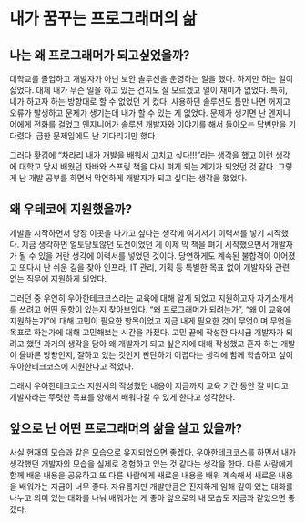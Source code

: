 # 내가 꿈꾸는 프로그래머의 삶

## 나는 왜 프로그래머가 되고싶었을까?

대학교를 졸업하고 개발자가 아닌 보안 솔루션을 운영하는 일을 했다. 하지만 하는 일이 싫었다. 대체 내가 무슨 일을 하고 있는 건지도 잘 모르겠고 일이 재미가 없었다. 특히, 내가 하고자 하는 방향대로 할 수 없었던 게 컸다. 사용하던 솔루션도 틈만 나면 꺼지고 오류가 발생하고 문제가 생기는데 내가 할 수 있는 게 없었다. 문제가 생기면 난 엔지니어에게 전화를 걸었고 엔지니어가 솔루션 개발자와 이야기를 해서 돌아오는 답변만을 기다렸다. 급한 문제임에도 난 기다리기만 했다.

그러다 홧김에 “차라리 내가 개발을 배워서 고치고 싶다!!!”라는 생각을 했고 이런 생각에 대학교 당시 배웠던 자바와 스프링 책을 다시 펴게 되는 계기가 되었던 것 같다. 그렇게 난 개발 공부를 하면서 막연하게 개발자가 되고 싶다는 생각을 했었다.

## 왜 우테코에 지원했을까?

개발을 시작하면서 당장 이곳을 나가고 싶다는 생각에 여기저기 이력서를 넣기 시작했다. 지금 생각하면 얼토당토않던 도전이었던 게 이제 막 책을 펴기 시작했으면서 개발자가 될 수 있을 거란 생각에 이력서를 넣었던 것이다. 당연하게도 계속된 불합격이 이어졌고 또다시 난 쉬운 길을 찾아 인프라, IT 관리, 기획 등 특별한 목표 없이 개발자와 관련 없는 직무에 지원하게 되었다.

그러던 중 우연히 우아한테크코스라는 교육에 대해 알게 되었고 지원하고자 자기소개서를 쓰려고 어떤 문항이 있는지 찾아보았다. “왜 프로그래머가 되려는가”, “왜 이 교육에 지원하는가”에 대해 고민이 필요한 항목이었고 지금 내게 필요한 것이 무엇이며 무엇을 목표로 하는가에 대해 고민해보는 시간을 가졌다. 고민 끝에 작성한 다시금 개발자가 되려고 했던 과거의 생각을 담아 왜 개발자가 되고 싶은지에 대해 작성했고 혼자 하는 개발이 올바른 방향인지, 잘하고 있는 것인지 판단하기 어렵다는 생각에 함께 학습하고 싶어 우아한테크코스에 지원한다고 적었다.

그래서 우아한테크코스 지원서의 작성했던 내용이 지금까지 교육 기간 동안 잘 버티고 개발자라는 뚜렷한 목표를 향해서 배워나갈 수 있게 한다고 생각한다.

## 앞으로 난 어떤 프로그래머의 삶을 살고 있을까?

사실 현재의 모습과 같은 모습으로 유지되었으면 좋겠다. 우아한테크코스를 하면서 내가 생각했던 개발자의 모습을 실제로 경험하고 있는 것 같다는 생각을 한다. 다른 사람에게 함께 배운 내용을 공유하고 또 다른 사람에게 새로운 내용을 배워 계속해서 새로운 내용을 배워가는 지금이 너무 좋다. 자유롭지만 개발만큼은 진지하게 임해 깊이 있는 대화를 나누고 의미 있는 대화를 나눠 배워가는 게 좋아 앞으로의 내 모습도 지금과 같았으면 좋겠다.
